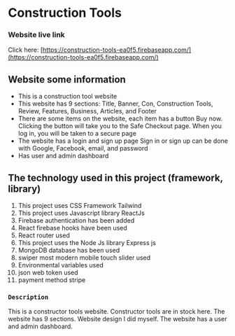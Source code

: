 # Construction Tools

### Website live link

Click here: [https://construction-tools-ea0f5.firebaseapp.com/](https://construction-tools-ea0f5.firebaseapp.com/)

## Website some information

- This is a construction tool website
- This website has 9 sections: Title, Banner, Con, Construction Tools, Review, Features, Business, Articles, and Footer
- There are some items on the website, each item has a button Buy now. Clicking the button will take you to the Safe Checkout page. When you log in, you will be taken to a secure page
- The website has a login and sign up page Sign in or sign up can be done with Google, Facebook, email, and password
- Has user and admin dashboard

## The technology used in this project (framework, library)

1. This project uses CSS Framework Tailwind
2. This project uses Javascript library ReactJs
3. Firebase authentication has been added
4. React firebase hooks have been used
5. React router used
6. This project uses the Node Js library Express js
7. MongoDB database has been used
8. swiper most modern mobile touch slider used
9. Environmental variables used
10. json web token used
11. payment method stripe

### `Description`

This is a constructor tools website. Constructor tools are in stock here. The website has 9 sections. Website design I did myself. The website has a user and admin dashboard.
